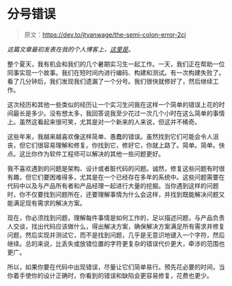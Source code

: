 # 分号错误

> 原文：<https://dev.to/jtvanwage/the-semi-colon-error-2cj>

*这篇文章最初发表在我的个人博客上，[这里是](https://vdubinatorcoder.blogspot.com/2017/06/the-semi-colon-error.html)。*

整个夏天，我有机会和我们的几个暑期实习生一起工作。一天，我们正在帮助一位同事实现一个故事。我们在短时间内进行编码、构建和测试。有一次构建失败了。看了几分钟后，我们发现我们遗漏了一个分号。我们很快就修好了，然后继续工作。

这次经历和其他一些类似的经历让一个实习生问我在这样一个简单的错误上花的时间最长是多少。没有想太多，我回答说我至少花过一次几个小时在这么简单的事情上。虽然这看起来很可笑，尤其是对一个新来的人来说，但这并不稀奇。

这些年来，我越来越喜欢像这样简单、愚蠢的错误。虽然找到它们可能会令人沮丧，但它们很容易理解和修复。你找到它，修好它，你就上路了。简单。简单。快点。这比你作为软件工程师可以解决的其他一些问题更好。

我不喜欢遇到的问题是架构、设计或者脏代码的问题。诚然，修复这些问题有时很有趣，但它们要困难得多，尤其是在一个已经存在多年的系统中。这些问题需要在代码中以及与产品所有者和产品经理一起进行大量的挖掘。当你遇到这样的问题时，你不仅要找到问题所在，还要理解事情为什么会这样，并找到既能解决问题又能满足现有需求的解决方案。

现在，你必须找到问题，理解每件事情是如何工作的，足以描述问题，与产品负责人交谈，找出代码应该做什么，得出解决方案，确保解决方案满足所有需求并修复问题，然后实现并测试它，而不是找到问题，几乎是无意识地键入一个字符，然后继续。总的来说，比丢失或放错位置的字符更复杂的错误代价更大，牵涉的范围也更广。

所以，如果你要在代码中出现错误，尽量让它们简单易行。预先花必要的时间，当你着手使你的设计正确时，你看到的错误和缺陷会更容易修复，花费也更少。